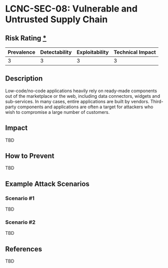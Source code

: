 # LCNC-SEC-08: Vulnerable and Untrusted Supply Chain

## Risk Rating [*](https://owasp.org/www-project-top-ten/2017/Note_About_Risks)

| Prevalence | Detectability | Exploitability | Technical Impact |
| --- | --- | --- | --- |
| 3 | 3 | 3 | 3 |

## Description

Low-code/no-code applications heavily rely on ready-made components out of the marketplace or the web, including data connectors, widgets and sub-services. 
In many cases, entire applications are built by vendors. 
Third-party components and applications are often a target for attackers who wish to compromise a large number of customers.

## Impact

TBD

## How to Prevent

TBD

## Example Attack Scenarios

### Scenario #1

TBD

### Scenario #2

TBD

## References

TBD
